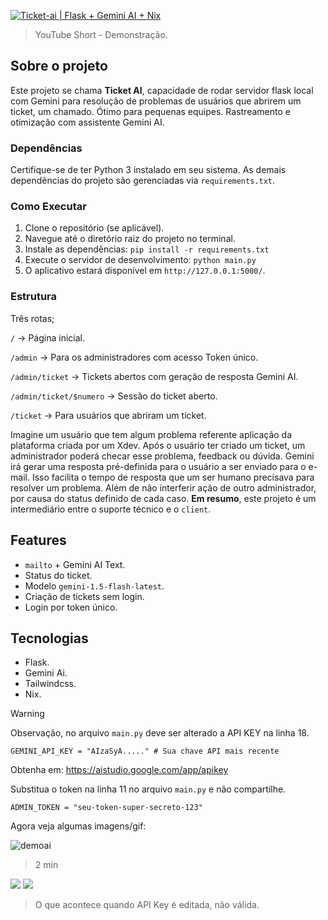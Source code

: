 [![Ticket-ai | Flask + Gemini AI + Nix](https://img.youtube.com/vi/FdNHUZUgU-A/0.jpg)](https://www.youtube.com/watch?v=FdNHUZUgU-A)
> YouTube Short - Demonstração. 

## Sobre o projeto

Este projeto se chama **Ticket AI**, capacidade de rodar servidor flask local com Gemini para resolução de problemas de usuários que abrirem um ticket, um chamado. Ótimo para pequenas equipes. Rastreamento e otimização com assistente Gemini AI.

### Dependências

Certifique-se de ter Python 3 instalado em seu sistema. As demais dependências do projeto são gerenciadas via `requirements.txt`.

### Como Executar

1. Clone o repositório (se aplicável).
2. Navegue até o diretório raiz do projeto no terminal.
3. Instale as dependências: `pip install -r requirements.txt`
4. Execute o servidor de desenvolvimento: `python main.py`
5. O aplicativo estará disponível em `http://127.0.0.1:5000/`.

###  Estrutura

Três rotas;

`/` -> Página inicial.

`/admin` -> Para os administradores com acesso Token único.

`/admin/ticket` -> Tickets abertos com geração de resposta Gemini AI.

`/admin/ticket/$numero` -> Sessão do ticket aberto.

`/ticket` -> Para usuários que abriram um ticket.

Imagine um usuário que tem algum problema referente aplicação da plataforma criada por um Xdev. Após o usuário ter criado um ticket, um administrador poderá checar esse problema, feedback ou dúvida. Gemini irá gerar uma resposta pré-definida para o usuário a ser enviado para o e-mail. 
Isso facilita o tempo de resposta que um ser humano precisava para resolver um problema. Além de não interferir ação de outro administrador, por causa do status definido de cada caso.
**Em resumo**, este projeto é um intermediário entre o suporte técnico e o `client`.

## Features

* `mailto` + Gemini AI Text.
* Status do ticket.
* Modelo `gemini-1.5-flash-latest`.
* Criação de tickets sem login.
* Login por token único.

## Tecnologias

* Flask.
* Gemini Ai.
* Tailwindcss.
* Nix.

> [!warning]
> Observação, no arquivo `main.py` deve ser alterado a API KEY na linha 18.
> 
> `GEMINI_API_KEY = "AIzaSyA....." # Sua chave API mais recente`
> 
> Obtenha em: https://aistudio.google.com/app/apikey
> 
> Substitua o token na linha 11 no arquivo `main.py` e não compartilhe.
> 
> `ADMIN_TOKEN = "seu-token-super-secreto-123"`

Agora veja algumas imagens/gif:

![demoai](https://github.com/user-attachments/assets/8afe3db3-c979-4921-8199-6480f68cce02)
> 2 min


![](https://i.imgur.com/aK3AZua.jpeg)
![](https://i.imgur.com/VIOSD9S.jpeg)
> O que acontece quando API Key é editada, não válida.
